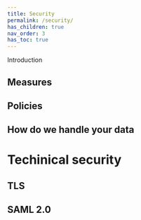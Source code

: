 ```yaml
---
title: Security
permalink: /security/
has_children: true
nav_order: 3
has_toc: true
---
```

Introduction

## Measures
## Policies
## How do we handle your data

# Techinical security
## TLS
## SAML 2.0
